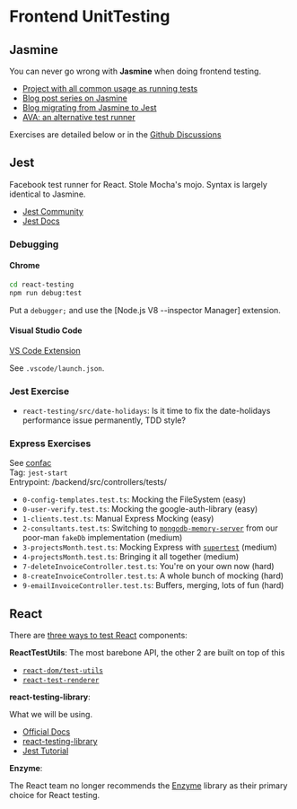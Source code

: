 Frontend UnitTesting
====================

Jasmine
-------

You can never go wrong with **Jasmine** when doing frontend testing.

- [Project with all common usage as running tests](https://github.com/itenium-be/jasmine-tut)
- [Blog post series on Jasmine](https://itenium.be/blog/javascript/javascript-testing-jasmine-getting-started/)
- [Blog migrating from Jasmine to Jest](https://itenium.be/blog/javascript/javascript-testing-jasmine-to-jest/)
- [AVA: an alternative test runner](https://itenium.be/blog/javascript/ava-tutorial/)


Exercises are detailed below or in the [Github Discussions](https://github.com/itenium-be/Frontend-UnitTesting/discussions)


Jest
----

Facebook test runner for React. Stole Mocha's mojo.
Syntax is largely identical to Jasmine.

- [Jest Community](https://github.com/jest-community)
- [Jest Docs](https://jestjs.io/docs/getting-started)


### Debugging

#### Chrome

```sh
cd react-testing
npm run debug:test
```

Put a `debugger;` and use the [Node.js V8 --inspector Manager] extension.


#### Visual Studio Code

[VS Code Extension](https://marketplace.visualstudio.com/items?itemName=Orta.vscode-jest)

See `.vscode/launch.json`.


### Jest Exercise

- `react-testing/src/date-holidays`: Is it time to fix the date-holidays performance issue permanently, TDD style?


### Express Exercises

See [confac](https://github.com/itenium-be/confac)  
Tag: `jest-start`  
Entrypoint: /backend/src/controllers/tests/  

- `0-config-templates.test.ts`: Mocking the FileSystem (easy)
- `0-user-verify.test.ts`: Mocking the google-auth-library (easy)
- `1-clients.test.ts`: Manual Express Mocking (easy)
- `2-consultants.test.ts`: Switching to [`mongodb-memory-server`](https://github.com/nodkz/mongodb-memory-server) from our poor-man `fakeDb` implementation (medium)
- `3-projectsMonth.test.ts`: Mocking Express with [`supertest`](https://github.com/ladjs/supertest) (medium)
- `4-projectsMonth.test.ts`: Bringing it all together (medium)
- `7-deleteInvoiceController.test.ts`: You're on your own now (hard)
- `8-createInvoiceController.test.ts`: A whole bunch of mocking (hard)
- `9-emailInvoiceController.test.ts`: Buffers, merging, lots of fun (hard)


React
-----

There are [three ways to test React](https://stackoverflow.com/a/54153026/540352) components:

**ReactTestUtils**: The most barebone API, the other 2 are built on top of this  
- [`react-dom/test-utils`](https://legacy.reactjs.org/docs/test-utils.html)
- [`react-test-renderer`](https://legacy.reactjs.org/docs/test-renderer.html)

**react-testing-library**:

What we will be using.  
- [Official Docs](https://testing-library.com/docs/react-testing-library/intro/)
- [react-testing-library](https://github.com/testing-library/react-testing-library)
- [Jest Tutorial](https://jestjs.io/docs/tutorial-react)

**Enzyme**:

The React team no longer recommends the [Enzyme](https://github.com/enzymejs/enzyme/)
library as their primary choice for React testing.
